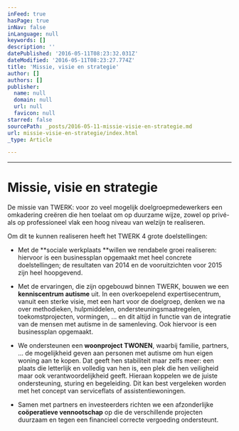 ```yaml
---
inFeed: true
hasPage: true
inNav: false
inLanguage: null
keywords: []
description: ''
datePublished: '2016-05-11T08:23:32.031Z'
dateModified: '2016-05-11T08:23:27.774Z'
title: 'Missie, visie en strategie'
author: []
authors: []
publisher:
  name: null
  domain: null
  url: null
  favicon: null
starred: false
sourcePath: _posts/2016-05-11-missie-visie-en-strategie.md
url: missie-visie-en-strategie/index.html
_type: Article

---
```

****

# Missie, visie en strategie

De missie van TWERK: voor zo veel mogelijk doelgroepmedewerkers een omkadering creëren die hen toelaat om op duurzame wijze, zowel op privé- als op professioneel vlak een hoog niveau van welzijn te realiseren.

Om dit te kunnen realiseren heeft het TWERK 4 grote doelstellingen:

* Met de **sociale werkplaats **willen we rendabele groei realiseren: hiervoor is een businessplan opgemaakt
met heel concrete doelstellingen; de resultaten van 2014 en de vooruitzichten
voor 2015 zijn heel hoopgevend. 

* Met de ervaringen, die zijn opgebouwd binnen TWERK, bouwen we een **kenniscentrum autisme** uit. In een overkoepelend expertisecentrum, vanuit een sterke visie, met een hart voor de doelgroep, denken we na over methodieken, hulpmiddelen, ondersteuningsmaatregelen, toekomstprojecten, vormingen, ... en dit altijd in functie van de integratie van de mensen met autisme in de samenleving. Ook hiervoor is een businessplan opgemaakt. 

* We ondersteunen een **woonproject TWONEN**, waarbij familie, partners, ... de mogelijkheid geven aan personen met autisme om hun eigen woning aan te kopen. Dat geeft hen stabiliteit maar zelfs meer: een plaats die letterlijk en volledig van hen is, een plek die hen veiligheid maar ook verantwoordelijkheid geeft. Hieraan koppelen we de juiste ondersteuning, sturing en begeleiding. Dit kan best vergeleken worden met het concept van serviceflats of assistentiewoningen. 

* Samen met partners en investeerders richten we een afzonderlijke **coöperatieve vennootschap** op die de verschillende projecten duurzaam en tegen een financieel correcte vergoeding ondersteunt.
